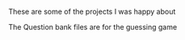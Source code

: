 These are some of the projects I was happy about


The Question bank files are for the guessing game
